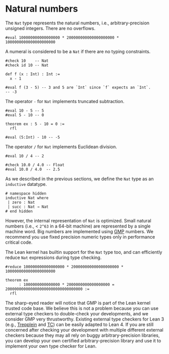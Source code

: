 # Natural numbers

The `Nat` type represents the natural numbers, i.e., arbitrary-precision unsigned integers.
There are no overflows.

```lean
#eval 100000000000000000 * 200000000000000000000 * 1000000000000000000000
```

A numeral is considered to be a `Nat` if there are no typing constraints.
```lean
#check 10    -- Nat
#check id 10 -- Nat

def f (x : Int) : Int :=
  x - 1

#eval f (3 - 5) -- 3 and 5 are `Int` since `f` expects an `Int`.
-- -3
```

The operator `-` for `Nat` implements truncated subtraction.
```lean
#eval 10 - 5 -- 5
#eval 5 - 10 -- 0

theorem ex : 5 - 10 = 0 :=
  rfl

#eval (5:Int) - 10 -- -5
```

The operator `/` for `Nat` implements Euclidean division.
```lean
#eval 10 / 4 -- 2

#check 10.0 / 4.0 -- Float
#eval 10.0 / 4.0  -- 2.5
```

As we described in the previous sections, we define the `Nat` type as an `inductive` datatype.
```lean
# namespace hidden
inductive Nat where
 | zero : Nat
 | succ : Nat → Nat
# end hidden
```
However, the internal representation of `Nat` is optimized. Small natural numbers (i.e., < `2^63` in a 64-bit machine) are
represented by a single machine word. Big numbers are implemented using [GMP](https://gmplib.org/manual/) numbers.
We recommend you use fixed precision numeric types only in performance critical code.

The Lean kernel has builtin support for the `Nat` type too, and can efficiently reduce `Nat` expressions during type checking.
```lean
#reduce 100000000000000000 * 200000000000000000000 * 1000000000000000000000

theorem ex
      : 1000000000000000 * 2000000000000000000 = 2000000000000000000000000000000000 :=
  rfl
```
The sharp-eyed reader will notice that GMP is part of the Lean kernel trusted code base.
We believe this is not a problem because you can use external type checkers to double-check your developments,
and we consider GMP very thrustworthy.
Existing external type checkers for Lean 3 (e.g., [Trepplein](https://github.com/gebner/trepplein) and [TC](https://github.com/leanprover/tc))
can be easily adapted to Lean 4.
If you are still concerned after checking your development with multiple different external checkers because
they may all rely on buggy arbitrary-precision libraries,
you can develop your own certified arbitrary-precision library and use it to implement your own type checker for Lean.
